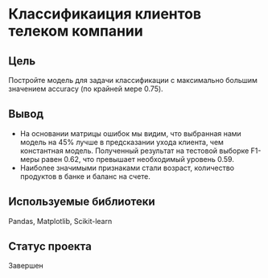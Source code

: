 # Классификаиция клиентов телеком компании

## Цель
Постройте модель для задачи классификации с максимально большим значением accuracy (по крайней мере 0.75).

## Вывод
* На основании матрицы ошибок мы видим, что выбранная нами модель на 45% лучше в предсказании ухода клиента, чем константная модель. Полученный результат на тестовой выборке F1-меры равен 0.62, что превышает необходимый уровень 0.59.
* Наиболее значимыми признаками стали возраст, количество продуктов в банке и баланс на счете.


## Используемые библиотеки
Pandas, Matplotlib, Scikit-learn

## Статус проекта
Завершен
